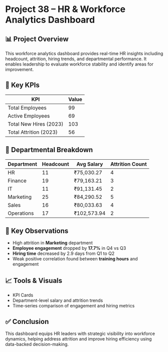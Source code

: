 # Project 38 – HR & Workforce Analytics Dashboard

## 📊 Project Overview
This workforce analytics dashboard provides real-time HR insights including headcount, attrition, hiring trends, and departmental performance. It enables leadership to evaluate workforce stability and identify areas for improvement.

## 🧮 Key KPIs
| KPI                     | Value     |
|-------------------------|-----------|
| Total Employees         | 99        |
| Active Employees        | 69        |
| Total New Hires (2023)  | 103       |
| Total Attrition (2023)  | 56        |

## 🧩 Departmental Breakdown
| Department   | Headcount | Avg Salary   | Attrition Count |
|--------------|-----------|--------------|------------------|
| HR           | 11        | ₹75,030.27   | 4                |
| Finance      | 19        | ₹79,163.21   | 3                |
| IT           | 11        | ₹91,131.45   | 2                |
| Marketing    | 25        | ₹84,290.52   | 5                |
| Sales        | 16        | ₹80,033.63   | 4                |
| Operations   | 17        | ₹102,573.94  | 2                |

## 📌 Key Observations
- High attrition in **Marketing** department
- **Employee engagement** dropped by **17.7%** in Q4 vs Q3
- **Hiring time** decreased by 2.9 days from Q1 to Q2
- Weak positive correlation found between **training hours** and engagement

## 📈 Tools & Visuals
- KPI Cards
- Department-level salary and attrition trends
- Time-series comparison of engagement and hiring metrics

## ✅ Conclusion
This dashboard equips HR leaders with strategic visibility into workforce dynamics, helping address attrition and improve hiring efficiency using data-backed decision-making.
